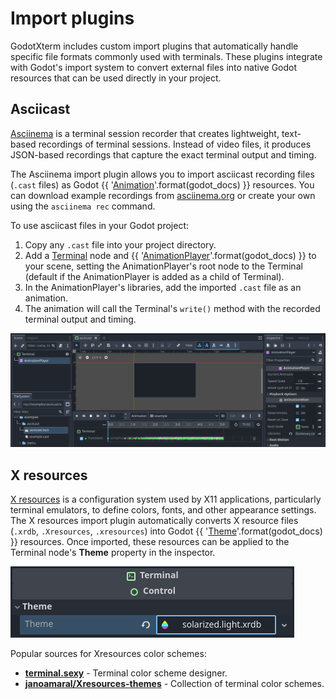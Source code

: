 # Import plugins

GodotXterm includes custom import plugins that automatically handle specific file formats commonly used with terminals. These plugins integrate with Godot's import system to convert external files into native Godot resources that can be used directly in your project.

## Asciicast

[Asciinema](https://asciinema.org/) is a terminal session recorder that creates lightweight, text-based recordings of terminal sessions. Instead of video files, it produces JSON-based recordings that capture the exact terminal output and timing.

The Asciinema import plugin allows you to import asciicast recording files (`.cast` files) as Godot {{ '[Animation]({}/classes/class_animation.html)'.format(godot_docs) }} resources. You can download example recordings from [asciinema.org](https://asciinema.org/explore) or create your own using the `asciinema rec` command.

To use asciicast files in your Godot project:

1. Copy any `.cast` file into your project directory.
2. Add a [Terminal](/classes/class_terminal.rst) node and {{ '[AnimationPlayer]({}/classes/class_animationplayer.html)'.format(godot_docs) }} to your scene, setting the AnimationPlayer's root node to the Terminal (default if the AnimationPlayer is added as a child of Terminal).
3. In the AnimationPlayer's libraries, add the imported `.cast` file as an animation.
4. The animation will call the Terminal's `write()` method with the recorded terminal output and timing.

![Asciicast .cast imported and used via AnimationPlayer on a Terminal node](../_static/images/asciicast_example.png)

## X resources

[X resources](https://wiki.archlinux.org/title/X_resources) is a configuration system used by X11 applications, particularly terminal emulators, to define colors, fonts, and other appearance settings. The X resources import plugin automatically converts X resource files (`.xrdb`, `.Xresources`, `.xresources`) into Godot {{ '[Theme]({}/classes/class_theme.html)'.format(godot_docs) }} resources. Once imported, these resources can be applied to the Terminal node's **Theme** property in the inspector.

![Imported Xresources theme selected in the Terminal node's Theme property](../_static/images/theme_applied.png)

Popular sources for Xresources color schemes:

- **[terminal.sexy](https://terminal.sexy/)** - Terminal color scheme designer.
- **[janoamaral/Xresources-themes](https://github.com/janoamaral/Xresources-themes)** - Collection of terminal color schemes.

